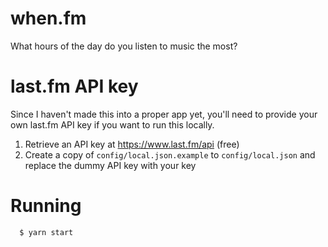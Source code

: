 # when.fm
What hours of the day do you listen to music the most?

# last.fm API key
Since I haven't made this into a proper app yet, you'll need to provide your own last.fm API key if you want to run this locally.

1. Retrieve an API key at https://www.last.fm/api (free)
2. Create a copy of `config/local.json.example` to `config/local.json` and replace the dummy API key with your key

# Running

```
  $ yarn start
```
